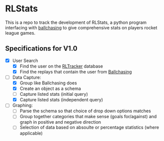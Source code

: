 # RLStats

This is a repo to track the development of RLStats, a python program interfacing with [ballchasing](https://ballchasing.com/) to give comprehensive stats on players rocket league games.

## Specifications for V1.0

- [x] User Search
  - [x] Find the user on the [RLTracker](https://rocketleague.tracker.network/) database
  - [x] Find the replays that contain the user from [Ballchasing](https://ballchasing.com/)
- [ ] Data Capture:
  - [x] Group like Ballchasing does
  - [x] Create an object as a schema
  - [ ] Capture listed stats (initial query)
  - [x] Capture listed stats (independent query)
- [ ] Graphing:
  - [ ] Parse the schema so that choice of drop down options matches
  - [ ] Group together categories that make sense (goals for/against) and graph in positive and negative direction
  - [ ] Selection of data based on absoulte or percentage statistics (where applicable)
